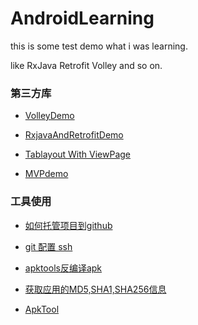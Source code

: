 # AndroidLearning
this is some test demo what i was learning.

like RxJava  Retrofit Volley  and so on.

### 第三方库
* [VolleyDemo](https://github.com/103style/AndroidLearning/tree/master/MyVolley) 

* [RxjavaAndRetrofitDemo](https://github.com/103style/AndroidLearning/tree/master/RxJavaAndRetrofit) 

* [Tablayout With ViewPage](https://github.com/103style/AndroidLearning/tree/master/TablayoutWithViewpageDemo)  

* [MVPdemo](https://github.com/103style/AndroidLearning/tree/master/MVPdemo)   


### 工具使用

* [如何托管项目到github](http://blog.csdn.net/lxk_1993/article/details/50441442) 

* [git 配置 ssh](https://github.com/103style/AndroidLearning/blob/master/ssh/readme.md)

* [apktools反编译apk](https://github.com/103style/AndroidLearning/tree/master/apktool)

* [获取应用的MD5,SHA1,SHA256信息](https://github.com/103style/AndroidLearning/blob/master/SHA256/readme.md)

* [ApkTool](https://github.com/103style/AndroidLearning/tree/master/apktool)

